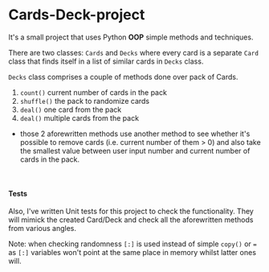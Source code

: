 # Cards-Deck-project
It's a small project that uses Python **OOP** simple methods and techniques. 

There are two classes: `Cards` and `Decks` where every card is a separate `Card` class that 
finds itself in a list of similar cards in `Decks` class.

`Decks` class comprises a couple of methods done over pack of Cards.

1. `count()` current number of cards in the pack
2. `shuffle()` the pack to randomize cards
3. `deal()` one card from the pack
4. `deal()` multiple cards from the pack
 + those 2 aforewritten methods use another method to see whether it's possible
   to remove cards (i.e. current number of them > 0) and also take the smallest
   value between user input number and current number of cards in the pack.

<br>
<h4>Tests</h4>

Also, I've written Unit tests for this project to check the functionality. 
They will mimick the created Card/Deck and check all the aforewritten methods
from various angles.

Note: when checking randomness `[:]` is used instead of simple `copy()` or `=`
      as `[:]` variables won't point at the same place in memory whilst latter
      ones will.
